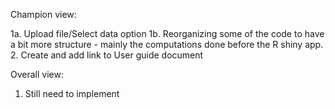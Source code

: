 Champion view:

1a. Upload file/Select data option
1b. Reorganizing some of the code to have a bit more structure - mainly the computations done before the R shiny app.
2. Create and add link to User guide document


Overall view:

1. Still need to implement